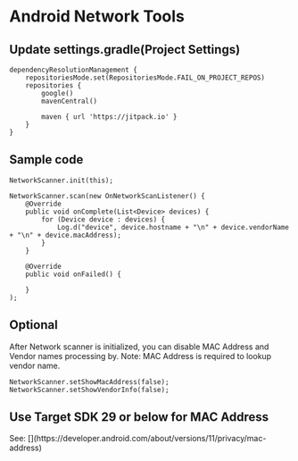 # Android Network Tools

## Update settings.gradle(Project Settings)

```
dependencyResolutionManagement {
    repositoriesMode.set(RepositoriesMode.FAIL_ON_PROJECT_REPOS)
    repositories {
        google()
        mavenCentral()

        maven { url 'https://jitpack.io' }
    }
}
```

## Sample code

```
NetworkScanner.init(this);

NetworkScanner.scan(new OnNetworkScanListener() {
    @Override
    public void onComplete(List<Device> devices) {
        for (Device device : devices) {
            Log.d("device", device.hostname + "\n" + device.vendorName + "\n" + device.macAddress);
        }
    }

    @Override
    public void onFailed() {

    }
);
```

## Optional

<p>After Network scanner is initialized, you can disable MAC Address and Vendor names processing by.
Note: MAC Address is required to lookup vendor name.</p>

```
NetworkScanner.setShowMacAddress(false);
NetworkScanner.setShowVendorInfo(false);
```

## 

## Use Target SDK 29 or below for MAC Address
<p>See: [](https://developer.android.com/about/versions/11/privacy/mac-address)</p>